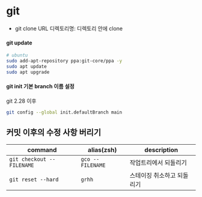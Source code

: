 # git

- git clone URL 디렉토리명: 디렉토리 안에 clone

#### git update

```bash
# ubuntu
sudo add-apt-repository ppa:git-core/ppa -y
sudo apt update
sudo apt upgrade
```

#### git init 기본 branch 이름 설정

git 2.28 이후

```bash
git config --global init.defaultBranch main
```

## 커밋 이후의 수정 사항 버리기

| command                    | alias(zsh)        | description                |
| -------------------------- | ----------------- | -------------------------- |
| `git checkout -- FILENAME` | `gco -- FILENAME` | 작업트리에서 되돌리기      |
| `git reset --hard`         | `grhh`            | 스테이징 취소하고 되돌리기 |
